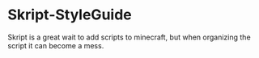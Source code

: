 # Skript-StyleGuide
Skript is a great wait to add scripts to minecraft, but when organizing the script it can become a mess.

